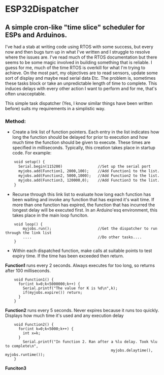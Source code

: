 # ESP32Dispatcher
## A simple cron-like "time slice" scheduler for ESPs and Arduinos.

I've had a stab at writing code using RTOS with some success, but every now and then bugs turn up in what I've written and I 
struggle to resolve where the issues are. I've read much of the RTOS documentation but there seems to be some magic involved in building
something that is reliable. I guess for me, much of the time RTOS is overkill for what I'm trying to achieve. On the most part, my 
objectives are to read sensors, update some sort of display and maybe read serial data Etc. The problem is, sometimes these tasks block or 
take an unpredictable length of time to complete. This induces delays with every other action I want to perform and for me, that's often unacceptable.

This simple task dispatcher (Yes, I know similar things have been written before) suits my requirements in a simplistic way. 
### Method:

+ Create a link list of function pointers. Each entry in the list indicates how long the function should be delayed for prior to execution and
how much time the function should be given to execute. These times are specified in milliseconds. Typically, this creation takes place in
startup code. For example:

```Dispatch myjobs;                       //Create a dispatch instance
    void setup() {
      Serial.begin(115200)                //Set up the serial port
      myjobs.add(Function1, 2000,100);    //Add Function1 to the list. Run every 2 seconds, expire after 100Ms
      myjobs.add(Function2, 5000,1000);   //Add Function2 to the list. Run every 5 seconds, expire after 1 second
      myjobs.add(Function3, 120000,0);    //Add Function3 to the list. Run after 2 minutes, no expiry time. 
    }

```

+ Recurse through this link list to evaluate how long each function has been waiting and invoke any function that has expired it's wait time.
If more than one function has expired, the function that has incurred the longest delay will be executed first. In an Arduino'esq environment, this takes place in the main loop funciton. 

```
    void loop() {
        myjobs.run();                     //Get the dispatcher to run through the link list
        ....                              //Do other tasks....
    }
```

+ Within each dispatched function, make calls at suitable points to test expiry time. If the time has been exceeded then return.

**Function1** runs every 2 seconds. Always executes for too long, so returns after 100 milliseconds.

```
    void Function1() {
      for(int k=0;k<5000000;k++) {
        Serial.printf("The value for K is %d\n",k);
        if(myjobs.expire()) return;
      }
    }
```

**Function2** runs every 5 seconds. Never expires because it runs too quickly. Displays how much time it's used and any execution delay

```
    void Function2() {
      for(int k=0;k<5000;k++) {
        int x=k;
      }
        Serial.printf("In function 2. Ran after a %lu delay. Took %lu to complete\n", 
                                                myjobs.delaytime(), myjobs.runtime());
    }
```
**Funciton3**

